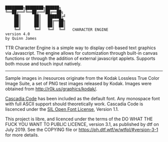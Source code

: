     ████████╗████████╗██████╗ 
    ╚══██╔══╝╚══██╔══╝██╔══██╗
        ██║      ██║   ██████╔╝
        ██║      ██║   ██╔══██╗
        ██║      ██║   ██║  ██║
        ╚═╝      ╚═╝   ╚═╝  ╚═╝   CHARACTER ENGINE
    version 4.0                          
    by Quinn James 

TTR Character Engine is a simple way to display cell-based text graphics via Javascript. The engine allows for cutomization through built-in canvas functions or through the addition of external javascript applets. Supports both mouse and touch input natively.

---

Sample images in /resources originate from the Kodak Lossless True Color Image Suite, a set of PNG test images released by Kodak. Images were obtained from <http://r0k.us/graphics/kodak/>.

[Cascadia Code](https://github.com/microsoft/cascadia-code) has been included as the default font. Any monospace font with full ASCII support should theoretically work. Cascadia Code is liscenced under the [SIL Open Font License](http://scripts.sil.org/OFL), Version 1.1.

This project is libre, and licenced under the terms of the
DO WHAT THE FUCK YOU WANT TO PUBLIC LICENCE, version 3.1,
as published by dtf on July 2019. See the COPYING file or
https://ph.dtf.wtf/w/wtfpl/#version-3-1 for more details.